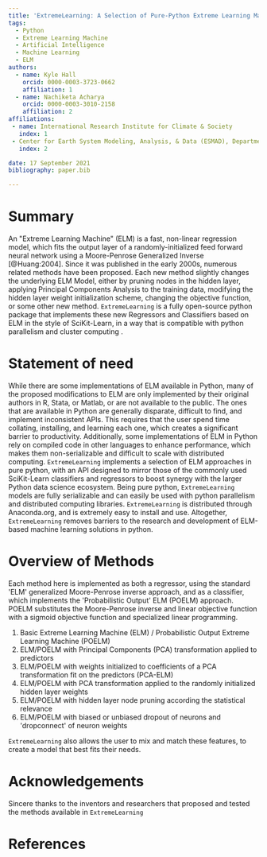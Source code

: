 ```yaml
---
title: 'ExtremeLearning: A Selection of Pure-Python Extreme Learning Machine Approaches '
tags:
  - Python
  - Extreme Learning Machine
  - Artificial Intelligence
  - Machine Learning
  - ELM
authors:
  - name: Kyle Hall
    orcid: 0000-0003-3723-0662
    affiliation: 1
  - name: Nachiketa Acharya
    orcid: 0000-0003-3010-2158
    affiliation: 2
affiliations:
 - name: International Research Institute for Climate & Society
   index: 1
 - Center for Earth System Modeling, Analysis, & Data (ESMAD), Department of Meteorology and Atmospheric Science, The Pennsylvania State University
   index: 2

date: 17 September 2021
bibliography: paper.bib

---
```


# Summary

An "Extreme Learning Machine" (ELM) is a fast, non-linear regression model, which fits the output layer of a randomly-initialized feed forward neural network using a Moore-Penrose Generalized Inverse [@Huang:2004]. Since it was published in the early 2000s, numerous related methods have been proposed. Each new method slightly changes the underlying ELM Model, either by pruning nodes in the hidden layer, applying Principal Components Analysis to the training data, modifying the hidden layer weight initialization scheme, changing the objective function, or some other new method. `ExtremeLearning` is a fully open-source python package that implements these new Regressors and Classifiers based on ELM in the style of SciKit-Learn, in a way that is compatible with python parallelism and cluster computing .

# Statement of need

While there are some implementations of ELM available in Python, many of the proposed modifications to ELM are only implemented by their original authors in R, Stata, or Matlab, or are not available to the public. The ones that are available in Python are generally disparate, difficult to find, and implement inconsistent APIs. This requires that the user spend time collating, installing, and learning each one, which creates a significant barrier to productivity. Additionally, some implementations of ELM in Python rely on compiled code in other languages to enhance performance, which makes them non-serializable and difficult to scale with distributed computing. `ExtremeLearning` implements a selection of ELM approaches in pure python, with an API designed to mirror those of the commonly used SciKit-Learn classifiers and regressors to boost synergy with the larger Python data science ecosystem. Being pure python, `ExtremeLearning` models are fully serializable and can easily be used with python parallelism and distributed computing libraries. `ExtremeLearning` is distributed through Anaconda.org, and is extremely easy to install and use. Altogether, `ExtremeLearning` removes barriers to the research and development of ELM-based machine learning solutions in python.

# Overview of Methods

Each method here is implemented as both a regressor, using the standard 'ELM' generalized Moore-Penrose inverse approach, and as a classifier, which implements the 'Probabilistic Output' ELM  (POELM) approach.  POELM substitutes the Moore-Penrose inverse and linear objective function with a sigmoid objective function and specialized linear programming.

1. Basic Extreme Learning Machine (ELM) / Probabilistic Output Extreme Learning Machine (POELM)
2. ELM/POELM with Principal Components (PCA) transformation applied to predictors
3. ELM/POELM with weights initialized to coefficients of a PCA transformation fit on the predictors (PCA-ELM)
4. ELM/POELM with PCA transformation applied to the randomly initialized hidden layer weights
5. ELM/POELM with hidden layer node pruning according the statistical relevance
6. ELM/POELM with biased or unbiased dropout of neurons and 'dropconnect' of neuron weights 

`ExtremeLearning` also allows the user to mix and match these features, to create a model that best fits their needs. 

# Acknowledgements
Sincere thanks to the inventors and researchers that proposed and tested the methods available in `ExtremeLearning` 

# References

